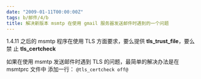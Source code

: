 ```yaml
---
date: "2009-01-11T00:00:00Z"
tags: b/邮件/4/b
title: 解决新版本 msmtp 在使用 gmail 服务器发送邮件时遇到的一个问题
---
```


1.4.11 之后的 msmtp 程序在使用 TLS 方面要求，要么提供 **tls_trust_file**，要么禁
止 **tls_certcheck**

如果在使用 msmtp 发送邮件时遇到 TLS 的问题，最简单的解决办法是在 msmtprc 文件中
添加一行：
`@tls_certcheck off@`

